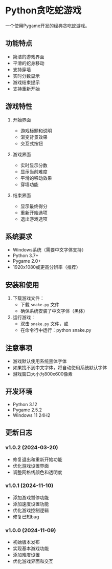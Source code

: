 # Python贪吃蛇游戏

一个使用Pygame开发的经典贪吃蛇游戏。

## 功能特点

- 简洁的游戏界面
- 平滑的蛇身移动
- 支持穿墙
- 实时分数显示
- 游戏结束提示
- 支持重新开始

## 游戏特性

1. 开始界面
   - 游戏标题和说明
   - 渐变背景效果
   - 交互式按钮

2. 游戏界面
   - 实时显示分数
   - 显示当前难度
   - 平滑的移动效果
   - 穿墙功能

3. 结束界面
   - 显示最终得分
   - 重新开始选项
   - 退出游戏选项

## 系统要求

- Windows系统（需要中文字体支持）
- Python 3.7+
- Pygame 2.0+
- 1920x1080或更高分辨率（推荐）

## 安装和使用


1. 下载游戏文件：
   - 下载 `snake.py` 文件
   - 确保系统安装了中文字体（黑体）
2. 运行游戏：
   - 双击 `snake.py` 文件，或
   - 在命令行中运行：python snake.py

## 注意事项

- 游戏默认使用系统黑体字体
- 如果找不到中文字体，将自动使用系统默认字体
- 游戏窗口大小为800x600像素

## 开发环境

- Python 3.12
- Pygame 2.5.2
- Windows 11 24H2

## 更新日志

### v1.0.2 (2024-03-20)
- 修复退出和重新开始功能
- 优化游戏设置界面
- 调整网格线颜色和透明度

### v1.0.1 (2024-11-10)
- 添加游戏暂停功能
- 添加速度设置功能
- 优化游戏控制逻辑
- 修复已知bug

### v1.0.0 (2024-11-09)
- 初始版本发布
- 实现基本游戏功能
- 添加难度设置
- 优化游戏界面和交互
